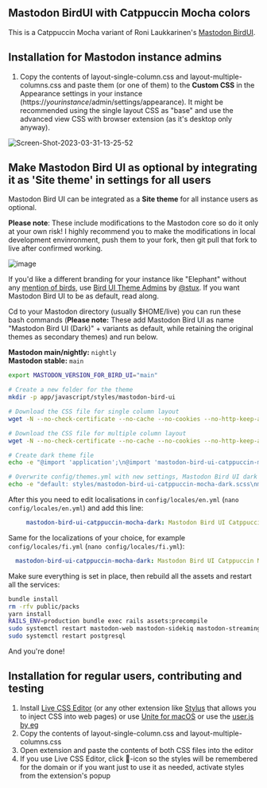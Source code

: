 ## Mastodon BirdUI with Catppuccin Mocha colors

This is a Catppuccin Mocha variant of Roni Laukkarinen's [Mastodon BirdUI](https://github.com/ronilaukkarinen/mastodon-bird-ui).

## Installation for Mastodon instance admins

1. Copy the contents of layout-single-column.css and layout-multiple-columns.css and paste them (or one of them) to the **Custom CSS** in the Appearance settings in your instance (https://_yourinstance_/admin/settings/appearance). It might be recommended using the single layout CSS as "base" and use the advanced view CSS with browser extension (as it's desktop only anyway).

![Screen-Shot-2023-03-31-13-25-52](https://user-images.githubusercontent.com/1534150/229111630-c8975708-134b-4887-b259-a87857193387.png)

## Make Mastodon Bird UI as optional by integrating it as 'Site theme' in settings for all users

Mastodon Bird UI can be integrated as a **Site theme** for all instance users as optional.

**Please note**: These include modifications to the Mastodon core so do it only at your own risk! I highly recommend you to make the modifications in local development envinronment, push them to your fork, then git pull that fork to live after confirmed working.

![image](https://github.com/ronilaukkarinen/mastodon-bird-ui/assets/1534150/b30f19e2-2835-4d92-b40d-cac9922f64b3)

If you'd like a different branding for your instance like "Elephant" without any [mention of birds](https://github.com/ronilaukkarinen/mastodon-bird-ui/issues/30), use [Bird UI Theme Admins](https://github.com/mstdn/Bird-UI-Theme-Admins) by [@stux](https://mstdn.social/@stux). If you want Mastodon Bird UI to be as default, read along.

Cd to your Mastodon directory (usually $HOME/live) you can run these bash commands (**Please note:** These add Mastodon Bird UI as name "Mastodon Bird UI (Dark)" + variants as default, while retaining the original themes as secondary themes) and run below.

**Mastodon main/nightly:** `nightly`<br>
**Mastodon stable:** `main`

```bash
export MASTODON_VERSION_FOR_BIRD_UI="main"

# Create a new folder for the theme
mkdir -p app/javascript/styles/mastodon-bird-ui

# Download the CSS file for single column layout
wget -N --no-check-certificate --no-cache --no-cookies --no-http-keep-alive https://raw.githubusercontent.com/jcrabapple/mastodon-bird-ui-catppuccin-mocha/$MASTODON_VERSION_FOR_BIRD_UI/layout-single-column.css -O app/javascript/styles/mastodon-bird-ui-catppuccin-mocha/layout-single-column.scss

# Download the CSS file for multiple column layout
wget -N --no-check-certificate --no-cache --no-cookies --no-http-keep-alive https://raw.githubusercontent.com/jcrabapple/mastodon-bird-ui-catppuccin-mocha/$MASTODON_VERSION_FOR_BIRD_UI/layout-multiple-columns.css -O app/javascript/styles/mastodon-bird-ui-catppuccin-mocha/layout-multiple-columns.scss

# Create dark theme file
echo -e "@import 'application';\n@import 'mastodon-bird-ui-catppuccin-mocha/layout-single-column.scss';\n@import 'mastodon-bird-ui-catppuccin-mocha/layout-multiple-columns.scss';" > app/javascript/styles/mastodon-bird-ui-catppuccin-mocha-dark.scss

# Overwrite config/themes.yml with new settings, Mastodon Bird UI dark as default
echo -e "default: styles/mastodon-bird-ui-catppuccin-mocha-dark.scss\nmastodon-dark: styles/application.scss\nmastodon-light: styles/mastodon-light.scss\ncontrast: styles/contrast.scss" > config/themes.yml
```

After this you need to edit localisations in `config/locales/en.yml` (`nano config/locales/en.yml`) and add this line:

```yml
     mastodon-bird-ui-catppuccin-mocha-dark: Mastodon Bird UI Catppuccin Mocha
```

Same for the localizations of your choice, for example `config/locales/fi.yml` (`nano config/locales/fi.yml`):


```yml
  mastodon-bird-ui-catppuccin-mocha-dark: Mastodon Bird UI Catppuccin Mocha (Tumma)
```

Make sure everything is set in place, then rebuild all the assets and restart all the services:

```bash
bundle install
rm -rfv public/packs
yarn install
RAILS_ENV=production bundle exec rails assets:precompile
sudo systemctl restart mastodon-web mastodon-sidekiq mastodon-streaming
sudo systemctl restart postgresql
```

And you're done!

## Installation for regular users, contributing and testing

1. Install [Live CSS Editor](https://github.com/webextensions/live-css-editor) (or any other extension like [Stylus](https://chrome.google.com/webstore/detail/stylus/clngdbkpkpeebahjckkjfobafhncgmne?hl=en) that allows you to inject CSS into web pages) or use [Unite for macOS](https://www.bzgapps.com/unite) or use the [user.js by eg](https://ieji.de/@eg/110174544387143309)
2. Copy the contents of layout-single-column.css and layout-multiple-columns.css
3. Open extension and paste the contents of both CSS files into the editor
4. If you use Live CSS Editor, click 📌-icon so the styles will be remembered for the domain or if you want just to use it as needed, activate styles from the extension's popup
